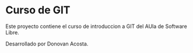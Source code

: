 # Curso de GIT

Este proyecto contiene el curso de introduccion a GIT del AUla de Software Libre.

Desarrollado por Donovan Acosta.
